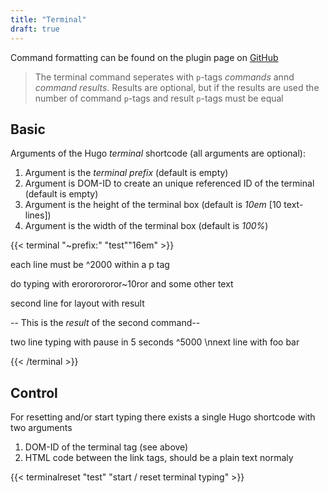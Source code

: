 ```yaml
---
title: "Terminal"
draft: true
---
```


Command formatting can be found on the plugin page on [GitHub](https://github.com/stvwhtly/jquery-teletype-plugin#deleting-characters-)

> The terminal command seperates with ```p```-tags _commands_ annd _command results_. Results are optional, but if the results are used the
number of command ```p```-tags and result ```p```-tags must be equal

## Basic

Arguments of the Hugo _terminal_ shortcode (all arguments are optional):

1. Argument is the _terminal prefix_ (default is empty)
2. Argument is DOM-ID to create an unique referenced ID of the terminal (default is empty)
3. Argument is the height of the terminal box (default is _10em_ [10 text-lines])
4. Argument is the width of the terminal box (default is _100%_)

{{< terminal "~prefix:" "test""16em" >}}
<p class="command">each line must be ^2000 within a p tag</p>
<p class="result"></p>
<p class="command">do typing with erororororor~10ror and some other text</p>
<p class="result"></p>
<p class="command">second line for layout with result</p>
<p class="result">-- This is the <em>result</em> of the second command--</p>
<p class="command">two line typing with pause in 5 seconds ^5000 \nnext line with foo bar</p>
<p class="result"></p>
{{< /terminal >}}

## Control

For resetting and/or start typing there exists a single Hugo shortcode with two arguments

1. DOM-ID of the terminal tag (see above)
2. HTML code between the link tags, should be a plain text normaly

{{< terminalreset "test" "start / reset terminal typing" >}}

